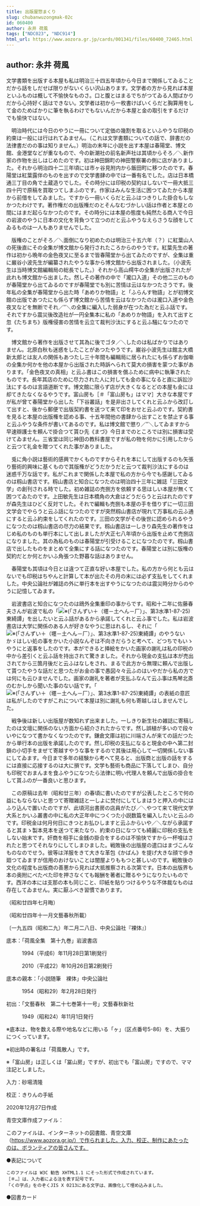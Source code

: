 ```yaml
---
title: 出版屋惣まくり
slug: chubanwuzongmak-02c
id: 060400
author: 永井 荷風
tags: ["NDC023", "NDC914"]
html_url: https://www.aozora.gr.jp/cards/001341/files/60400_72465.html
---
```


## author: 永井 荷風

文学書類を出版する本屋も私は明治三十四五年頃から今日まで関係してゐることだから話をしだせば限りがないくらい沢山あります。文学者の方から見れば本屋といふものは概して不愉快なものさ。口と腹とはまるでちがつてゐる人間ばかりだから心持好く話はできない。文学者は初から一枚書けばいくらだと胸算用をして金のためばかりに筆を執るわけでもないんだから本屋と金の取引をするだけでも愉快ではない。

　明治時代には今日のやうに一冊について定価の幾割を取るといふやうな印税の約束は一般には行はれてゐません。（これは文学書類についての話で、辞書だの法律書だのの事は知りません。）明治の末年に小説を出す本屋は春陽堂、博文館、金港堂などが重なもので、今の新潮社の前名新声社は其頃からそろ／＼新作家の作物を出しはじめたのです。初は神田錦町の神田警察署の側に店がありました。それから明治四十二三年頃には市ヶ谷見附内から飯田町に移つたのです。春陽堂は紅葉露伴のものを出すので文学書肆の中では一番有名でした。店は日本橋通三丁目の角で土蔵造りでした。その時分には印税の契約はしないで一冊大抵三四十円で原稿を買取つてしまふのです。作家はみんな生活に困つてゐたから本屋から前借をしてゐました。ですから一冊いくらだと云ふはつきりした掛合もしなかつたわけです。著作権だの出版権だのとそんなむづかしい話は作者と本屋との間にはまだ起らなかつたのです。その時分には本屋の態度も純然たる商人で今日の岩波のやうに日本の文化を背負つて立つのだと云ふやうなえらさうな顔をしてゐるものは一人もありませんでした。

　版権のことがそろ／＼面倒になり初めたのは明治三十五六年（？）に紅葉山人の死後直にその全集が博文館から発行されたころからのやうです。紅葉先生の著作は初から晩年の金色夜叉に至るまで皆春陽堂から出てゐたのですが、全集は重に巌谷小波先生が編纂されたやうな事から博文館から出版されました。（小波先生は当時博文館編輯局の総長でした。）それから高山樗牛の全集が出版されたが此れも博文館から出ました。然しその著作の中で「瀧口入道」その他二三のものが春陽堂から出てゐるのですが春陽堂でも別に苦情は云はなかつたさうです。後年私の全集が春陽堂から出た時「あめりか物語」と「ふらんす物語」とが初博文館の出版であつたにも係らず博文館から苦情を云はなかつたのは瀧口入道や金色夜叉などを無断でそれ／″＼の全集に編入した弱身が在つた為だと云ふ話です。それですから震災後改造社が一円全集本に私の「あめりか物語」を入れて出すと忽《たちまち》版権侵害の苦情を云立て裁判沙汰にすると云ふ騒になつたのです。

　博文館から著作を出版させて其為に後でゴタ／＼したのは私ばかりではありません。北原白秋も迷惑をしたことがあつたやうです。巌谷小波先生は館主大橋新太郎とは友人の関係もあつたし三十年間も編輯局に居られたにも係らずお伽噺の全集か何かを他の本屋から出版された時訴へられて莫大の損害を蒙つた事があります。「金色夜叉の真相」と云ふ書はこの損害を償ふために病中に執筆されたものです。長年其店のために尽力された人に対しても金の事になると直に訴訟沙汰にするのは言語道断です。博文館に限らず店が大きくなるとどの本屋も金には却てきたなくなるやうです。富山房も［＃「富山房も」はママ］大きな本屋ですが私が曾て春陽堂から出した「下谷叢話」を是非出さしてくれと云ふから改訂して出すと、後から郵便で出版契約書を送つて来て印をおせと云ふのです。契約書を見ると本屋の出版権を認める事、十五年間他の書肆から出すことを禁止する事と云ふやうな条件が書いてあるのです。私は博文館で懲り／″＼してゐますから早速辯護士を頼んで掛合つて貰ひ先《まづ》今日までのところでは別に損害は受けてゐません。三省堂は同じ神田の教科書屋ですが私の物を何かに引用したからと云つて礼金を贈つてくれた事がありました。

　兎に角小説は藝術的感興でかくものですからそれを本にして出版するのも矢張り藝術的興味に基くもので其版権がどうだかうだと云つて裁判沙汰にするのは迷惑千万な話です。私がこれまで関係した本屋で私の方から今でも感謝してゐるのは籾山書店です。籾山書店と知合になつたのは明治四十三年に雑誌「三田文学」の創刊される時でした。初め雑誌の売捌方を依頼する思はしい本屋が無くて困つてゐたのです。上田敏先生は日本橋角の大倉はどうだらうと云はれたのですが森先生はひどく反対でした。それで編輯も売捌も本屋の手を借りずに一切三田文学会でやらうと云ふ話になつたのですが突然籾山書店が現れて万事私の云ふ通にすると云ふ約束をしてくれたのです。三田の文学がその後世に認められるやうになつたのは籾山書店の尽力の結果です。籾山書店は一しきり森先生の著作をはじめ私のものも単行本にして出しましたが大正七八年頃から出版を止めて売捌店になりました。其の為私のものは春陽堂が引受けることになつたのです。籾山書店で出したものをまとめて全集にする話になつたのです。春陽堂とは別に版権の契約だとか何とかいふ角張つた野暮な話はありません。

　春陽堂も其頃は今日とは違つて正直な好い本屋でした。私の方から何とも云はないでも印税はちやんと計算して本が出たその月の末には必ず支払をしてくれました。中央公論社が雑誌の外に単行本を出すやうになつたのは震災時分からのやうに記憶してゐます。

　岩波書店と知合になつたのは鴎外全集重印の事からです。昭和十二年に佐藤春夫さんが岩波で私の「![※(「さんずい＋（壥－土へん－厂）」、第3水準1-87-25)](https://www.aozora.gr.jp/cards/001341/files/../../../gaiji/1-87/1-87-25.png)東綺譚」を出したいと云ふ話があるから承諾してくれと云ふ事でした。私は岩波書店は大学に関係のある人が好きなやうに思はれるし、それに「![※(「さんずい＋（壥－土へん－厂）」、第3水準1-87-25)](https://www.aozora.gr.jp/cards/001341/files/../../../gaiji/1-87/1-87-25.png)東綺譚」のやうないかゞはしい処の事をかいた小説なんぞは不向きだらうと考へて、どつちでもいゝやうにと返事をしたのです。本ができると挿絵をかいた画家の謝礼は私の印税の中から差引くと云ふ話を持出されて驚きました。それから現金の支払は本が売出されてから三箇月後だと云ふはなしをされ、まるで此方から無理に頼んで出版して貰つたやうな話だと思つたがお金の事で愚図々々云ふのはいやだから私の方では何にも云ひませんでした。画家の謝礼を著者が支払ふなんて云ふ事は馬琴北斎のむかしから聞いた事のない話です。「![※(「さんずい＋（壥－土へん－厂）」、第3水準1-87-25)](https://www.aozora.gr.jp/cards/001341/files/../../../gaiji/1-87/1-87-25.png)東綺譚」の表紙の意匠は私がしたのですがこれについて本屋は別に謝礼も何も寄越しはしませんでした。

　戦争後は新しい出版屋が数知れず出来ました。一しきり新生社の雑誌に寄稿したのは文壇に関係のない方面から紹介されたからです。然し誤植が多いので段々いやになつて書かなくなつたのです。鎌倉文庫は初に川端さんが来ての話だつたから単行本の出版を承諾したのです。然し印税の支払になると現金の中へ第二封鎖の小切手をまぜて寄越すやうな事をするので其後は用心して一切関係しない事にしてゐます。今日まで多年の経験から考へて見ると、出版商と出版の話をするには直接に応接するのは大に損です。文学も藝術も商品に下落してしまひ、自分も印税でおまんまを食ふやうになつたら法律に明い代理人を頼んで出版の掛合をして貰ふのが一番良いと思ひます。

　この原稿は去年（昭和廿三年）の春頃に書いたのですが公表したところで何の益にもならないと思つて寄贈雑誌と一しよに焚付にしてしまはうと押入の中にはふり込んで置いたのですが、此頃河出書房の店員がたび／＼やつて来て現代文学大系とかいふ叢書の中に私の大正年中につくつた小説数篇を編入したいと云ふのです。印税金は何月何日にきつとお払ひしますと云ふからいや／＼ながら承諾すると其まゝ製本見本を送つて来たなり、約束の日になつても綺麗に印税の支払をしない始末です。奸商を相手に金銭の掛合をするのは不愉快ですから一杯喰はされたと思つてそれなりにしてしまひました。戦敗後の出版屋の遣口はまづこんなものなのでせう。彼等は洋服をきて大きな革包《かばん》を提げ大きな顔で歩き廻つてゐますが信用のおけないことは闇屋よりももつと甚しいのです。戦敗後の文化の程度も出版商の善悪から見れば大抵推察される次第です。日本の出版界も本の奥附にぺたぺた印を押さなくても報酬を著者に贈るやうになりたいものです。西洋の本には支那の本も同じこと、印紙を貼りつけるやうな不体裁なものは存在してゐません。実に厭ふべき習慣であります。


（昭和廿四年七月晦）

（昭和廿四年十一月文藝春秋所載）

〔一九五四（昭和二九）年二月二八日、中央公論社『裸体』〕















底本：「荷風全集　第十九巻」岩波書店

　　　1994（平成6）年11月28日第1刷発行

　　　2010（平成22）年10月26日第2刷発行

底本の親本：「小説随筆　裸体」中央公論社

　　　1954（昭和29）年2月28日発行

初出：「文藝春秋　第二十七巻第十一号」文藝春秋新社

　　　1949（昭和24）年11月1日発行

※底本は、物を数える際や地名などに用いる「ヶ」（区点番号5-86）を、大振りにつくっています。

※初出時の署名は「荷風散人」です。

※「富山房」は正しくは「冨山房」ですが、初出でも「富山房」ですので、ママ注記としました。

入力：砂場清隆

校正：きりんの手紙

2020年12月27日作成

青空文庫作成ファイル：

このファイルは、インターネットの図書館、青空文庫（https://www.aozora.gr.jp/）で作られました。入力、校正、制作にあたったのは、ボランティアの皆さんです。











●表記について


	このファイルは W3C 勧告 XHTML1.1 にそった形式で作成されています。
	［＃…］は、入力者による注を表す記号です。
	「くの字点」をのぞくJIS X 0213にある文字は、画像化して埋め込みました。







●図書カード